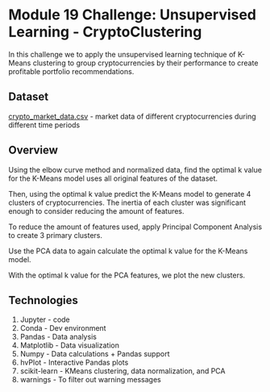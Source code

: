 # Module 19 Challenge: Unsupervised Learning - CryptoClustering 
In this challenge we to apply the unsupervised learning technique of K-Means clustering to group cryptocurrencies by their performance to create profitable portfolio recommendations.

## Dataset
[crypto_market_data.csv](Resources/crypto_market_data.csv) - market data of different cryptocurrencies during different time periods

## Overview 
Using the elbow curve method and normalized data, find the optimal k value for the K-Means model uses all original features of the dataset.

Then, using the optimal k value predict the K-Means model to generate 4 clusters of cryptocurrencies. The inertia of each cluster was significant enough to consider reducing the amount of features. 

To reduce the amount of features used, apply Principal Component Analysis to create 3 primary clusters.

Use the PCA data to again calculate the optimal k value for the K-Means model. 

With the optimal k value for the PCA features, we plot the new clusters. 

## Technologies

1. Jupyter - code
2. Conda - Dev environment
3. Pandas - Data analysis
4. Matplotlib - Data visualization
5. Numpy - Data calculations + Pandas support
6. hvPlot - Interactive Pandas plots
7. scikit-learn - KMeans clustering, data normalization, and PCA
8. warnings - To filter out warning messages
      


